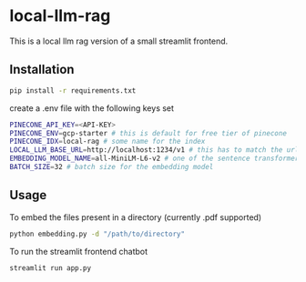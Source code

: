 # local-llm-rag

This is a local llm rag version of a small streamlit frontend.

## Installation

```bash
pip install -r requirements.txt
```

create a .env file with the following keys set

```bash
PINECONE_API_KEY=<API-KEY>
PINECONE_ENV=gcp-starter # this is default for free tier of pinecone
PINECONE_IDX=local-rag # some name for the index
LOCAL_LLM_BASE_URL=http://localhost:1234/v1 # this has to match the url of the local inference server using lmstudio.ai
EMBEDDING_MODEL_NAME=all-MiniLM-L6-v2 # one of the sentence transformer models available from huggingface
BATCH_SIZE=32 # batch size for the embedding model
```

## Usage

To embed the files present in a directory (currently .pdf supported)

```bash
python embedding.py -d "/path/to/directory"
```

To run the streamlit frontend chatbot

```bash
streamlit run app.py
```


